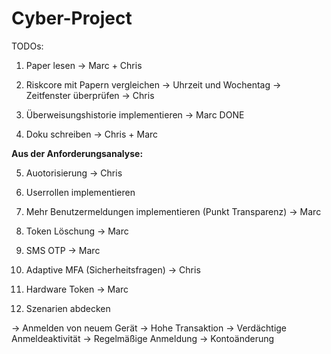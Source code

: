 # Cyber-Project

TODOs:

1. Paper lesen -> Marc + Chris
  
2. Riskcore mit Papern vergleichen 
-> Uhrzeit und Wochentag
-> Zeitfenster überprüfen -> Chris

3. Überweisungshistorie implementieren -> Marc DONE

4. Doku schreiben -> Chris + Marc

**Aus der Anforderungsanalyse:**

5. Auotorisierung -> Chris

6. Userrollen implementieren

9. Mehr Benutzermeldungen implementieren (Punkt Transparenz) -> Marc

10. Token Löschung -> Marc

11. SMS OTP -> Marc

12. Adaptive MFA (Sicherheitsfragen) -> Chris

14. Hardware Token -> Marc

15. Szenarien abdecken

-> Anmelden von neuem Gerät
-> Hohe Transaktion
-> Verdächtige Anmeldeaktivität
-> Regelmäßige Anmeldung
-> Kontoänderung
